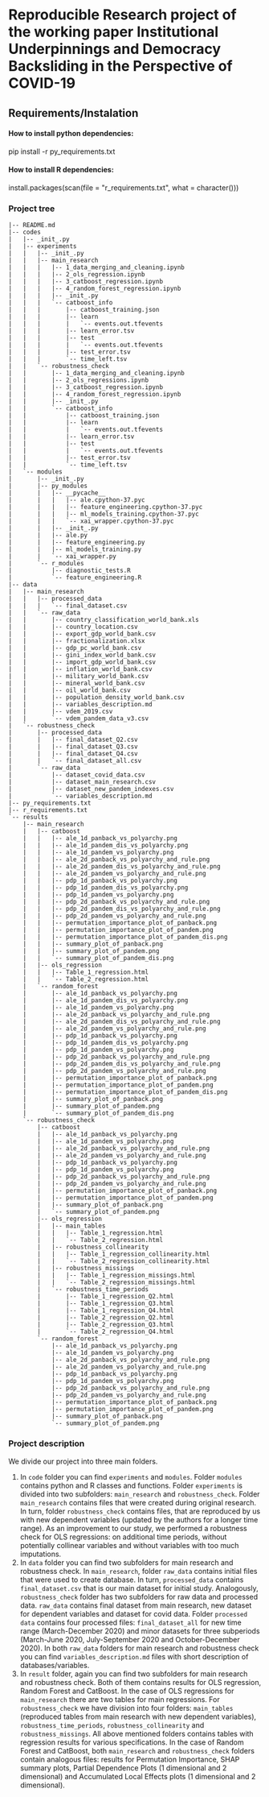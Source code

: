 # Reproducible Research project of the working paper **Institutional Underpinnings and Democracy Backsliding in the Perspective of COVID-19**

## Requirements/Instalation
#### How to install python dependencies:
pip install -r py_requirements.txt

#### How to install R dependencies:
install.packages(scan(file = "r_requirements.txt", what = character()))

### Project tree
```
|-- README.md
|-- codes
|   |-- _init_.py
|   |-- experiments
|   |   |-- _init_.py
|   |   |-- main_research
|   |   |   |-- 1_data_merging_and_cleaning.ipynb
|   |   |   |-- 2_ols_regression.ipynb
|   |   |   |-- 3_catboost_regression.ipynb
|   |   |   |-- 4_random_forest_regression.ipynb
|   |   |   |-- _init_.py
|   |   |   `-- catboost_info
|   |   |       |-- catboost_training.json
|   |   |       |-- learn
|   |   |       |   `-- events.out.tfevents
|   |   |       |-- learn_error.tsv
|   |   |       |-- test
|   |   |       |   `-- events.out.tfevents
|   |   |       |-- test_error.tsv
|   |   |       `-- time_left.tsv
|   |   `-- robustness_check
|   |       |-- 1_data_merging_and_cleaning.ipynb
|   |       |-- 2_ols_regressions.ipynb
|   |       |-- 3_catboost_regression.ipynb
|   |       |-- 4_random_forest_regression.ipynb
|   |       |-- _init_.py
|   |       `-- catboost_info
|   |           |-- catboost_training.json
|   |           |-- learn
|   |           |   `-- events.out.tfevents
|   |           |-- learn_error.tsv
|   |           |-- test
|   |           |   `-- events.out.tfevents
|   |           |-- test_error.tsv
|   |           `-- time_left.tsv
|   `-- modules
|       |-- _init_.py
|       |-- py_modules
|       |   |-- __pycache__
|       |   |   |-- ale.cpython-37.pyc
|       |   |   |-- feature_engineering.cpython-37.pyc
|       |   |   |-- ml_models_training.cpython-37.pyc
|       |   |   `-- xai_wrapper.cpython-37.pyc
|       |   |-- _init_.py
|       |   |-- ale.py
|       |   |-- feature_engineering.py
|       |   |-- ml_models_training.py
|       |   `-- xai_wrapper.py
|       `-- r_modules
|           |-- diagnostic_tests.R
|           `-- feature_engineering.R
|-- data
|   |-- main_research
|   |   |-- processed_data
|   |   |   `-- final_dataset.csv
|   |   `-- raw_data
|   |       |-- country_classification_world_bank.xls
|   |       |-- country_location.csv
|   |       |-- export_gdp_world_bank.csv
|   |       |-- fractionalization.xlsx
|   |       |-- gdp_pc_world_bank.csv
|   |       |-- gini_index_world_bank.csv
|   |       |-- import_gdp_world_bank.csv
|   |       |-- inflation_world_bank.csv
|   |       |-- military_world_bank.csv
|   |       |-- mineral_world_bank.csv
|   |       |-- oil_world_bank.csv
|   |       |-- population_density_world_bank.csv
|   |       |-- variables_description.md
|   |       |-- vdem_2019.csv
|   |       `-- vdem_pandem_data_v3.csv
|   `-- robustness_check
|       |-- processed_data
|       |   |-- final_dataset_Q2.csv
|       |   |-- final_dataset_Q3.csv
|       |   |-- final_dataset_Q4.csv
|       |   `-- final_dataset_all.csv
|       `-- raw_data
|           |-- dataset_covid_data.csv
|           |-- dataset_main_research.csv
|           |-- dataset_new_pandem_indexes.csv
|           `-- variables_description.md
|-- py_requirements.txt
|-- r_requirements.txt
`-- results
    |-- main_research
    |   |-- catboost
    |   |   |-- ale_1d_panback_vs_polyarchy.png
    |   |   |-- ale_1d_pandem_dis_vs_polyarchy.png
    |   |   |-- ale_1d_pandem_vs_polyarchy.png
    |   |   |-- ale_2d_panback_vs_polyarchy_and_rule.png
    |   |   |-- ale_2d_pandem_dis_vs_polyarchy_and_rule.png
    |   |   |-- ale_2d_pandem_vs_polyarchy_and_rule.png
    |   |   |-- pdp_1d_panback_vs_polyarchy.png
    |   |   |-- pdp_1d_pandem_dis_vs_polyarchy.png
    |   |   |-- pdp_1d_pandem_vs_polyarchy.png
    |   |   |-- pdp_2d_panback_vs_polyarchy_and_rule.png
    |   |   |-- pdp_2d_pandem_dis_vs_polyarchy_and_rule.png
    |   |   |-- pdp_2d_pandem_vs_polyarchy_and_rule.png
    |   |   |-- permutation_importance_plot_of_panback.png
    |   |   |-- permutation_importance_plot_of_pandem.png
    |   |   |-- permutation_importance_plot_of_pandem_dis.png
    |   |   |-- summary_plot_of_panback.png
    |   |   |-- summary_plot_of_pandem.png
    |   |   `-- summary_plot_of_pandem_dis.png
    |   |-- ols_regression
    |   |   |-- Table_1_regression.html
    |   |   `-- Table_2_regression.html
    |   `-- random_forest
    |       |-- ale_1d_panback_vs_polyarchy.png
    |       |-- ale_1d_pandem_dis_vs_polyarchy.png
    |       |-- ale_1d_pandem_vs_polyarchy.png
    |       |-- ale_2d_panback_vs_polyarchy_and_rule.png
    |       |-- ale_2d_pandem_dis_vs_polyarchy_and_rule.png
    |       |-- ale_2d_pandem_vs_polyarchy_and_rule.png
    |       |-- pdp_1d_panback_vs_polyarchy.png
    |       |-- pdp_1d_pandem_dis_vs_polyarchy.png
    |       |-- pdp_1d_pandem_vs_polyarchy.png
    |       |-- pdp_2d_panback_vs_polyarchy_and_rule.png
    |       |-- pdp_2d_pandem_dis_vs_polyarchy_and_rule.png
    |       |-- pdp_2d_pandem_vs_polyarchy_and_rule.png
    |       |-- permutation_importance_plot_of_panback.png
    |       |-- permutation_importance_plot_of_pandem.png
    |       |-- permutation_importance_plot_of_pandem_dis.png
    |       |-- summary_plot_of_panback.png
    |       |-- summary_plot_of_pandem.png
    |       `-- summary_plot_of_pandem_dis.png
    `-- robustness_check
        |-- catboost
        |   |-- ale_1d_panback_vs_polyarchy.png
        |   |-- ale_1d_pandem_vs_polyarchy.png
        |   |-- ale_2d_panback_vs_polyarchy_and_rule.png
        |   |-- ale_2d_pandem_vs_polyarchy_and_rule.png
        |   |-- pdp_1d_panback_vs_polyarchy.png
        |   |-- pdp_1d_pandem_vs_polyarchy.png
        |   |-- pdp_2d_panback_vs_polyarchy_and_rule.png
        |   |-- pdp_2d_pandem_vs_polyarchy_and_rule.png
        |   |-- permutation_importance_plot_of_panback.png
        |   |-- permutation_importance_plot_of_pandem.png
        |   |-- summary_plot_of_panback.png
        |   `-- summary_plot_of_pandem.png
        |-- ols_regression
        |   |-- main_tables
        |   |   |-- Table_1_regression.html
        |   |   `-- Table_2_regression.html
        |   |-- robustness_collinearity
        |   |   |-- Table_1_regression_collinearity.html
        |   |   `-- Table_2_regression_collinearity.html
        |   |-- robustness_missings
        |   |   |-- Table_1_regression_missings.html
        |   |   `-- Table_2_regression_missings.html
        |   `-- robustness_time_periods
        |       |-- Table_1_regression_Q2.html
        |       |-- Table_1_regression_Q3.html
        |       |-- Table_1_regression_Q4.html
        |       |-- Table_2_regression_Q2.html
        |       |-- Table_2_regression_Q3.html
        |       `-- Table_2_regression_Q4.html
        `-- random_forest
            |-- ale_1d_panback_vs_polyarchy.png
            |-- ale_1d_pandem_vs_polyarchy.png
            |-- ale_2d_panback_vs_polyarchy_and_rule.png
            |-- ale_2d_pandem_vs_polyarchy_and_rule.png
            |-- pdp_1d_panback_vs_polyarchy.png
            |-- pdp_1d_pandem_vs_polyarchy.png
            |-- pdp_2d_panback_vs_polyarchy_and_rule.png
            |-- pdp_2d_pandem_vs_polyarchy_and_rule.png
            |-- permutation_importance_plot_of_panback.png
            |-- permutation_importance_plot_of_pandem.png
            |-- summary_plot_of_panback.png
            `-- summary_plot_of_pandem.png

```

### Project description
We divide our project into three main folders.
1) In `code` folder you can find `experiments` and `modules`. Folder `modules` contains python and R classes and functions. Folder `experiments` is divided into two subfolders: `main_research` and `robustness_check`. Folder `main_research` contains files that were created during original research. In turn, folder `robustness_check` contains files, that are reproduced by us with new dependent variables (updated by the authors for a longer time range). As an improvement to our study, we performed a robustness check for OLS regressions: on additional time periods, without potentially collinear variables and without variables with too much imputations.
2) In `data` folder you can find two subfolders for main research and robustness check. In `main_research`, folder `raw_data` contains initial files that were used to create database. In turn, `processed_data` contains `final_dataset.csv` that is our main dataset for initial study. Analogously, `robustness_check` folder has two subfolders for raw data and processed data. `raw_data` contains final dataset from main research, new dataset for dependent variables and dataset for covid data. Folder `processed data` contains four processed files: `final_dataset_all` for new time range (March-December 2020) and minor datasets for three subperiods (March-June 2020, July-September 2020 and October-December 2020). In both `raw_data` folders for main research and robustness check you can find `variables_description.md` files with short description of databases/variables.
3) In `result` folder, again you can find two subfolders for main research and robustness check. Both of them contains results for OLS regression, Random Forest and CatBoost. In the case of OLS regressions for `main_research` there are two tables for main regressions. For `robustness_check` we have division into four folders: `main_tables` (reproduced tables from main research with new dependent variables), `robustness_time_periods`, `robustness_collinearity` and `robustness_missings`. All above mentioned folders contains tables with regression results for various specifications. In the case of Random Forest and CatBoost, both `main_research` and `robustness_check` folders contain analogous files: results for Permutation Importance, SHAP summary plots, Partial Dependence Plots (1 dimensional and 2 dimensional) and Accumulated Local Effects plots (1 dimensional and 2 dimensional).


